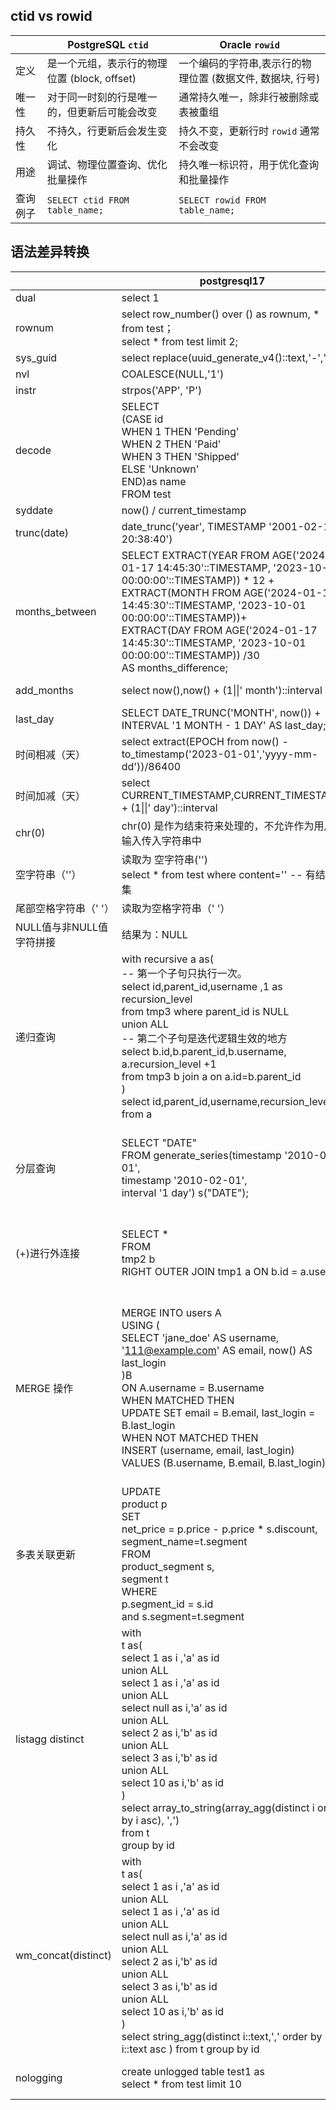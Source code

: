 ## ctid vs rowid
|              | PostgreSQL `ctid`                            | Oracle `rowid`                                             |
| ------------ | -------------------------------------------- | ---------------------------------------------------------- |
| 定义     | 是一个元组，表示行的物理位置 (block, offset) | 一个编码的字符串,表示行的物理位置 (数据文件, 数据块, 行号) |
| 唯一性   | 对于同一时刻的行是唯一的，但更新后可能会改变 | 通常持久唯一，除非行被删除或表被重组                       |
| 持久性   | 不持久，行更新后会发生变化                   | 持久不变，更新行时 `rowid` 通常不会改变                    |
| 用途     | 调试、物理位置查询、优化批量操作             | 持久唯一标识符，用于优化查询和批量操作                     |
| 查询例子 | `SELECT ctid FROM table_name;`               | `SELECT rowid FROM table_name;`                            |



## 语法差异转换
|                          | postgresql17                                                 | oracle11                                                     |
| ------------------------ | ------------------------------------------------------------ | ------------------------------------------------------------ |
| dual                     | select 1                                                     | select 1 from DUAL                                           |
| rownum                   | select row_number() over () as rownum, * from test；<br/>select * from test limit 2; | SELECT rownum,a.* FROM test a;<br/>SELECT * FROM test  WHERE ROWNUM < =2 ; |
| sys_guid                 | select replace(uuid_generate_v4()::text,'-','')              | select sys_guid() from dual                                  |
| nvl                      | COALESCE(NULL,'1')                                           | NVL(NULL,'1')                                                |
| instr                    | strpos('APP', 'P')                                           | INSTR('APP', 'P',1,1)                                        |
| decode                   | SELECT<br/>    (CASE id<br/>      WHEN 1 THEN 'Pending'<br/>      WHEN 2 THEN 'Paid'<br/>      WHEN 3 THEN 'Shipped'<br/>      ELSE 'Unknown'<br/>    END)as name<br/>FROM test | SELECT<br/>  DECODE(id,1,'Pending',2,'Paid',3 ,'Shipped','Unknown')as name<br/>FROM test |
| syddate                  | now() / current_timestamp                                    | SYSDATE                                                      |
| trunc(date)              | date_trunc('year', TIMESTAMP '2001-02-16 20:38:40')          | TRUNC(sysdate)                                               |
| months_between           | SELECT EXTRACT(YEAR FROM AGE('2024-01-17 14:45:30'::TIMESTAMP, '2023-10-01 00:00:00'::TIMESTAMP)) * 12 +<br/>       EXTRACT(MONTH FROM AGE('2024-01-17 14:45:30'::TIMESTAMP, '2023-10-01 00:00:00'::TIMESTAMP))+<br/>       EXTRACT(DAY FROM AGE('2024-01-17 14:45:30'::TIMESTAMP, '2023-10-01 00:00:00'::TIMESTAMP)) /30<br/>       AS months_difference; | select MONTHS_BETWEEN(to_date('2024-01-17 14:45:30','yyyy-mm-dd hh24:mi:ss'),<br/>                      to_date('2023-10-01 00:00:00','yyyy-mm-dd hh24:mi:ss')) <br/>  from dual |
| add_months               | select now(),now() + (1\|\|' month')::interval               | select ADD_MONTHS(sysdate, 1) from dual                      |
| last_day                 | SELECT DATE_TRUNC('MONTH', now()) + <br/>       INTERVAL '1 MONTH - 1 DAY' AS last_day; | select LAST_DAY(trunc(sysdate)) from dual                    |
| 时间相减（天）           | select extract(EPOCH  from now() - to_timestamp('2023-01-01','yyyy-mm-dd'))/86400 | select sysdate - to_date('2023-01-01','yyyy-mm-dd') from dual |
| 时间加减（天）           | select CURRENT_TIMESTAMP,CURRENT_TIMESTAMP + (1\|\|' day')::interval | select sysdate+1 from dual                                   |
| chr(0)                   | chr(0) 是作为结束符来处理的，不允许作为用户输入传入字符串中  | chr(0)代表空字符                                             |
| 空字符串（''）           | 读取为 空字符串('')<br/>select * from test where content='' -- 有结果集 | 读取为 NULL<br/>select * from test where content='' -- 无结果集 |
| 尾部空格字符串（' '）    | 读取为空格字符串（' '）                                      | 读取为空格字符串（' '）                                      |
| NULL值与非NULL值字符拼接 | 结果为：NULL                                                 | 结果为：非NULL值                                             |
| 递归查询                 | with recursive a as(<br/>  -- 第一个子句只执行一次。<br/>  select id,parent_id,username ,1 as recursion_level <br/>      from tmp3 where parent_id is NULL<br/>  union ALL<br/>  -- 第二个子句是迭代逻辑生效的地方<br/>  select b.id,b.parent_id,b.username, a.recursion_level +1<br/>      from tmp3 b join a on a.id=b.parent_id<br/>)<br/>select id,parent_id,username,recursion_level from a | select id, parent_id ,level as recursion_level<br/>from tmp3  start with parent_id IS NULL<br/>  connect by prior id = parent_id |
| 分层查询                 | SELECT "DATE"<br/>  FROM generate_series(timestamp '2010-01-01',<br/>                       timestamp '2010-02-01',<br/>                       interval '1 day') s("DATE"); | SELECT to_date('2010-01-01','yyyy-mm-dd') + level - 1<br/>FROM dual<br/>CONNECT BY LEVEL <= to_date('2010-02-01','yyyy-mm-dd') - to_date('2010-01-01','yyyy-mm-dd') + 1; |
| (+)进行外连接            | SELECT *<br/>FROM<br/>   tmp2 b<br/>RIGHT OUTER JOIN tmp1 a ON b.id = a.user_id | SELECT *<br/>FROM<br/>  tmp1 a,<br/>  tmp2 b<br/>WHERE<br/>  b.id (+)= a.user_id |
| MERGE 操作               | MERGE INTO users A<br/>USING (<br/>SELECT 'jane_doe' AS username, '111@example.com' AS email, now() AS last_login<br/>)B<br/>ON A.username = B.username<br/>WHEN MATCHED THEN<br/>    UPDATE SET email = B.email, last_login = B.last_login<br/>WHEN NOT MATCHED THEN<br/>    INSERT (username, email, last_login)<br/>        VALUES (B.username, B.email, B.last_login); | MERGE INTO users A<br/>USING (<br/>    SELECT 'jane_doe' AS username, '111@example.com' AS email, SYSDATE AS last_login<br/>    FROM dual<br/>) B<br/>ON (A.username = B.username)<br/>WHEN MATCHED THEN<br/>    UPDATE SET A.email = B.email, A.last_login = B.last_login<br/>WHEN NOT MATCHED THEN<br/>    INSERT (username, email, last_login)<br/>    VALUES (B.username, B.email, B.last_login); |
| 多表关联更新             | UPDATE <br/>    product p<br/>SET <br/>    net_price = p.price - p.price * s.discount,<br/>    segment_name=t.segment<br/>FROM <br/>    product_segment s,<br/>    segment t<br/>WHERE <br/>    p.segment_id = s.id<br/>    and s.segment=t.segment | UPDATE product p<br/>SET (net_price, segment_name)= <br/>     (select t.segment, p.price - p.price * s.discount<br/>           from product_segment s, segment t <br/>           where s.segment=t.segment and p.segment_id = s.id)<br/>WHERE EXISTS(select 1<br/>           from product_segment s, segment t <br/>           where s.segment=t.segment and p.segment_id = s.id) |
| listagg distinct         | with<br/>t as(<br/>select 1 as i ,'a' as id<br/>union ALL<br/>select 1 as i ,'a' as id<br/>union ALL<br/>select null as i,'a' as id<br/>union ALL<br/>select 2 as i,'b' as id<br/>union ALL<br/>select 3 as i,'b' as id<br/>union ALL<br/>select 10 as i,'b' as id<br/>)<br/>select array_to_string(array_agg(distinct i order by i asc), ',')<br/>from t  <br/>group by id | with<br/>t as(<br/>select 1 as i ,'a' as id from dual<br/>union ALL<br/>select 1 as i ,'a' as id from dual<br/>union ALL<br/>select null as i,'a' as id from dual<br/>union ALL<br/>select 2 as i,'b' as id from dual<br/>union ALL<br/>select 3 as i,'b' as id from dual<br/>union ALL<br/>select 10 as i,'b' as id from dual<br/>)<br/>select listagg(i,',') within group (order by i asc) <br/>from (select distinct * from t) group by id |
| wm_concat(distinct)      | with<br/>t as(<br/>select 1 as i ,'a' as id<br/>union ALL<br/>select 1 as i ,'a' as id<br/>union ALL<br/>select null as i,'a' as id<br/>union ALL<br/>select 2 as i,'b' as id<br/>union ALL<br/>select 3 as i,'b' as id<br/>union ALL<br/>select 10 as i,'b' as id<br/>)<br/>select string_agg(distinct i::text,',' order by i::text asc )  from t  group by id | with<br/>t as(<br/>select 1 as i ,'a' as id from dual<br/>union ALL<br/>select 1 as i ,'a' as id from dual<br/>union ALL<br/>select null as i,'a' as id from dual<br/>union ALL<br/>select 2 as i,'b' as id from dual<br/>union ALL<br/>select 3 as i,'b' as id from dual<br/>union ALL<br/>select 10 as i,'b' as id from dual<br/>)<br/>select wm_concat(distinct i) <br/>from t group by id |
| nologging                | create unlogged table test1 as<br/>select * from test limit 10 | create table test1 nologging as<br/>select * from test where rownum<=10 |
